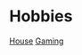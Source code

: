 # Hobbies


[House](https://teoka.github.io/hobbies/house.html)
[Gaming](https://teoka.github.io/hobbies/gaming.html)



